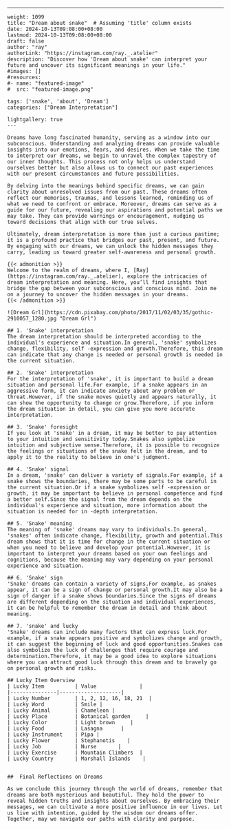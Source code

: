 ---
    weight: 1099
    title: "Dream about snake"  # Assuming 'title' column exists
    date: 2024-10-13T09:08:00+08:00
    lastmod: 2024-10-13T09:08:00+08:00
    draft: false
    author: "ray"
    authorLink: "https://instagram.com/ray._.atelier"
    description: "Discover how 'Dream about snake' can interpret your future and uncover its significant meanings in your life."
    #images: []
    #resources:
    #- name: "featured-image"
    #  src: "featured-image.png"
    
    tags: ['snake', 'about', 'Dream']
    categories: ["Dream Interpretation"]
    
    lightgallery: true
    ---
    
    Dreams have long fascinated humanity, serving as a window into our subconscious. Understanding and analyzing dreams can provide valuable insights into our emotions, fears, and desires. When we take the time to interpret our dreams, we begin to unravel the complex tapestry of our inner thoughts. This process not only helps us understand ourselves better but also allows us to connect our past experiences with our present circumstances and future possibilities.
    
    By delving into the meanings behind specific dreams, we can gain clarity about unresolved issues from our past. These dreams often reflect our memories, traumas, and lessons learned, reminding us of what we need to confront or embrace. Moreover, dreams can serve as a guide for our future, revealing our aspirations and potential paths we may take. They can provide warnings or encouragement, nudging us toward decisions that align with our true selves.
    
    Ultimately, dream interpretation is more than just a curious pastime; it is a profound practice that bridges our past, present, and future. By engaging with our dreams, we can unlock the hidden messages they carry, leading us toward greater self-awareness and personal growth.
    
    {{< admonition >}}
    Welcome to the realm of dreams, where I, [Ray](https://instagram.com/ray._.atelier), explore the intricacies of dream interpretation and meaning. Here, you’ll find insights that bridge the gap between your subconscious and conscious mind. Join me on a journey to uncover the hidden messages in your dreams.
    {{< /admonition >}}
    
    ![Dream Grl](https://cdn.pixabay.com/photo/2017/11/02/03/35/gothic-2910057_1280.jpg "Dream Grl")
    
    ## 1. 'Snake' interpretation
    The dream interpretation should be interpreted according to the individual's experience and situation.In general, 'snake' symbolizes change, flexibility, self -expression and growth.Therefore, this dream can indicate that any change is needed or personal growth is needed in the current situation.
    
    ## 2. 'Snake' interpretation
    For the interpretation of 'snake', it is important to build a dream situation and personal life.For example, if a snake appears in an aggressive form, it can indicate anxiety about any problem or threat.However, if the snake moves quietly and appears naturally, it can show the opportunity to change or grow.Therefore, if you inform the dream situation in detail, you can give you more accurate interpretation.
    
    ## 3. 'Snake' foresight
    If you look at 'snake' in a dream, it may be better to pay attention to your intuition and sensitivity today.Snakes also symbolize intuition and subjective sense.Therefore, it is possible to recognize the feelings or situations of the snake felt in the dream, and to apply it to the reality to believe in one's judgment.
    
    ## 4. 'Snake' signal
    In a dream, 'snake' can deliver a variety of signals.For example, if a snake shows the boundaries, there may be some parts to be careful in the current situation.Or if a snake symbolizes self -expression or growth, it may be important to believe in personal competence and find a better self.Since the signal from the dream depends on the individual's experience and situation, more information about the situation is needed for in -depth interpretation.
    
    ## 5. 'Snake' meaning
    The meaning of 'snake' dreams may vary to individuals.In general, 'snakes' often indicate change, flexibility, growth and potential.This dream shows that it is time for change in the current situation or when you need to believe and develop your potential.However, it is important to interpret your dreams based on your own feelings and cognitions, because the meaning may vary depending on your personal experience and situation.
    
    ## 6. 'Snake' sign
    'Snake' dreams can contain a variety of signs.For example, as snakes appear, it can be a sign of change or personal growth.It may also be a sign of danger if a snake shows boundaries.Since the signs of dreams are different depending on the situation and individual experiences, it can be helpful to remember the dream in detail and think about meaning.
    
    ## 7. 'snake' and lucky
    'Snake' dreams can include many factors that can express luck.For example, if a snake appears positive and symbolizes change and growth, it can suggest the beginning of luck and good opportunities.Snakes can also symbolize the luck of challenges that require courage and determination.Therefore, it may be a good idea to explore situations where you can attract good luck through this dream and to bravely go on personal growth and risks.
    
    ## Lucky Item Overview
    | Lucky Item          | Value              |
    |---------------|--------------------|
    | Lucky Number        | 1, 2, 12, 16, 18, 21  |
    | Lucky Word          | Smile |
    | Lucky Animal        | Chameleon |
    | Lucky Place         | Botanical garden     |
    | Lucky Color         | Light brown     |
    | Lucky Food          | Lasagna      |
    | Lucky Instrument    | Pipa |
    | Lucky Flower        | Stephanotis    |
    | Lucky Job           | Nurse       |
    | Lucky Exercise      | Mountain Climbers  |
    | Lucky Country       | Marshall Islands    |
    
    
    ##  Final Reflections on Dreams
    
    As we conclude this journey through the world of dreams, remember that dreams are both mysterious and beautiful. They hold the power to reveal hidden truths and insights about ourselves. By embracing their messages, we can cultivate a more positive influence in our lives. Let us live with intention, guided by the wisdom our dreams offer. Together, may we navigate our paths with clarity and purpose.
    